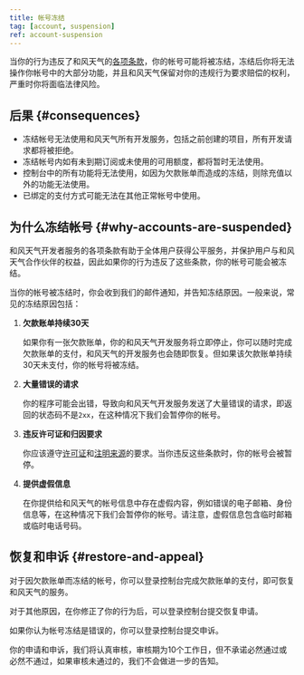```yaml
---
title: 帐号冻结
tag: [account, suspension]
ref: account-suspension
---
```


当你的行为违反了和风天气的[各项条款](/docs/terms/)，你的帐号可能将被冻结，冻结后你将无法操作你帐号中的大部分功能，并且和风天气保留对你的违规行为要求赔偿的权利，严重时你将面临法律风险。

## 后果 {#consequences}

- 冻结帐号无法使用和风天气所有开发服务，包括之前创建的项目，所有开发请求都将被拒绝。
- 冻结帐号内如有未到期订阅或未使用的可用额度，都将暂时无法使用。
- 控制台中的所有功能将无法使用，如因为欠款账单而造成的冻结，则除充值以外的功能无法使用。
- 已绑定的支付方式可能无法在其他正常帐号中使用。

## 为什么冻结帐号 {#why-accounts-are-suspended}

和风天气开发者服务的各项条款有助于全体用户获得公平服务，并保护用户与和风天气合作伙伴的权益，因此如果你的行为违反了这些条款，你的帐号可能会被冻结。

当你的帐号被冻结时，你会收到我们的邮件通知，并告知冻结原因。一般来说，常见的冻结原因包括：

1. **欠款账单持续30天**
   
   如果你有一张欠款账单，你的和风天气开发服务将立即停止，你可以随时完成欠款账单的支付，和风天气的开发服务也会随即恢复。但如果该欠款账单持续30天未支付，你的帐号将被冻结。

2. **大量错误的请求**
   
   你的程序可能会出错，导致向和风天气开发服务发送了大量错误的请求，即返回的状态码不是`2xx`，在这种情况下我们会暂停你的帐号。
   
3. **违反许可证和归因要求**
   
   你应该遵守[许可证](/docs/terms/license/)和[注明来源](/docs/terms/attribution/)的要求。当你违反这些条款时，你的帐号会被暂停。

4. **提供虚假信息**
   
   在你提供给和风天气的帐号信息中存在虚假内容，例如错误的电子邮箱、身份信息等，在这种情况下我们会暂停你的帐号。请注意，虚假信息包含临时邮箱或临时电话号码。

## 恢复和申诉 {#restore-and-appeal}

对于因欠款账单而冻结的帐号，你可以登录控制台完成欠款账单的支付，即可恢复和风天气的服务。

对于其他原因，在你修正了你的行为后，可以登录控制台提交恢复申请。

如果你认为帐号冻结是错误的，你可以登录控制台提交申诉。

你的申请和申诉，我们将认真审核，审核期为10个工作日，但不承诺必然通过或必然不通过，如果审核未通过的，我们不会做进一步的告知。






